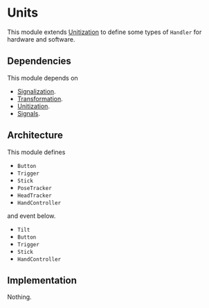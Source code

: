 # Units

This module extends [Unitization](./Unitization.md) to define some types of `Handler` for hardware and software.

## Dependencies

This module depends on

- [Signalization](./Signalization.md).
- [Transformation](./Transformation.md).
- [Unitization](./Unitization.md).
- [Signals](./Signals.md).

## Architecture

This module defines

- `Button`
- `Trigger`
- `Stick`
- `PoseTracker`
- `HeadTracker`
- `HandController`

and event below.

- `Tilt`
- `Button`
- `Trigger`
- `Stick`
- `HandController`

## Implementation

Nothing.
